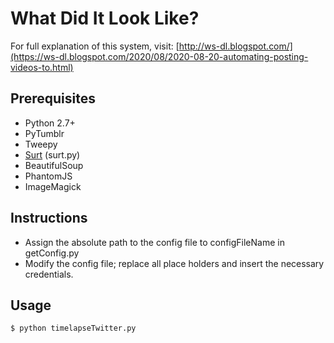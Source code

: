 # What Did It Look Like?

For full explanation of this system, visit:
[http://ws-dl.blogspot.com/](https://ws-dl.blogspot.com/2020/08/2020-08-20-automating-posting-videos-to.html)

## Prerequisites

* Python 2.7+
* PyTumblr
* Tweepy
* [Surt](https://github.com/rajbot/surt/tree/master/surt) (surt.py)
* BeautifulSoup
* PhantomJS
* ImageMagick

## Instructions

* Assign the absolute path to the config file to configFileName in getConfig.py
* Modify the config file; replace all place holders and insert the necessary credentials.

## Usage

```
$ python timelapseTwitter.py
```
